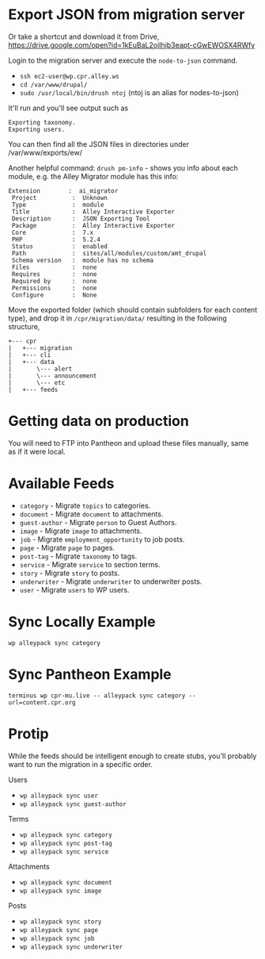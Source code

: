 # Export JSON from migration server

Or take a shortcut and download it from Drive, https://drive.google.com/open?id=1kEuBaL2ojIhjb3eapt-cGwEWOSX4RWfy

Login to the migration server and execute the `node-to-json` command.
* `ssh ec2-user@wp.cpr.alley.ws`
* `cd /var/www/drupal/`
* `sudo /usr/local/bin/drush ntoj` (ntoj is an alias for nodes-to-json)

It'll run and you'll see output such as
```
Exporting taxonomy.
Exporting users.
```
You can then find all the JSON files in directories under /var/www/exports/ew/

Another helpful command:
`drush pm-info` - shows you info about each module, e.g. the Alley Migrator module has this info:
```
Extension        :  ai_migrator
 Project          :  Unknown
 Type             :  module
 Title            :  Alley Interactive Exporter
 Description      :  JSON Exporting Tool
 Package          :  Alley Interactive Exporter
 Core             :  7.x
 PHP              :  5.2.4
 Status           :  enabled
 Path             :  sites/all/modules/custom/amt_drupal
 Schema version   :  module has no schema
 Files            :  none
 Requires         :  none
 Required by      :  none
 Permissions      :  none
 Configure        :  None
```

Move the exported folder (which should contain subfolders for each content type), and drop it in `/cpr/migration/data/` resulting in the following structure,
```
+--- cpr
|   +--- migration
|   +--- cli
|   +--- data
|       \--- alert
|       \--- announcement
|       \--- etc
|   +--- feeds
```

# Getting data on production
You will need to FTP into Pantheon and upload these files manually, same as if it were local.

# Available Feeds
* `category` - Migrate `topics` to categories.
* `document` - Migrate `document` to attachments.
* `guest-author` - Migrate `person` to Guest Authors.
* `image` - Migrate `image` to attachments.
* `job` - Migrate `employment_opportunity` to job posts.
* `page` - Migrate `page` to pages.
* `post-tag` - Migrate `taxonomy` to tags.
* `service` - Migrate `service` to section terms.
* `story` - Migrate `story` to posts.
* `underwriter` - Migrate `underwriter` to underwriter posts.
* `user` - Migrate `users` to WP users.

# Sync Locally Example
`wp alleypack sync category`

# Sync Pantheon Example
`terminus wp cpr-mu.live -- alleypack sync category --url=content.cpr.org`

# Protip
While the feeds should be intelligent enough to create stubs, you'll probably want to run the migration in a specific order.

Users
* `wp alleypack sync user`
* `wp alleypack sync guest-author`

Terms
* `wp alleypack sync category`
* `wp alleypack sync post-tag`
* `wp alleypack sync service`

Attachments
* `wp alleypack sync document`
* `wp alleypack sync image`

Posts
* `wp alleypack sync story`
* `wp alleypack sync page`
* `wp alleypack sync job`
* `wp alleypack sync underwriter`
